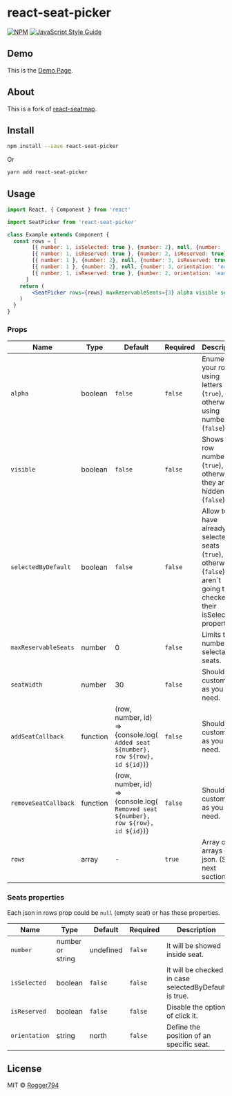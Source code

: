 # react-seat-picker

> 

[![NPM](https://img.shields.io/npm/v/react-seat-picker.svg)](https://www.npmjs.com/package/react-seat-picker) [![JavaScript Style Guide](https://img.shields.io/badge/code_style-standard-brightgreen.svg)](https://standardjs.com)

## Demo

This is the [Demo Page](https://rogger794.github.io/react-seat-picker/).

## About

This is a fork of [react-seatmap](https://www.npmjs.com/package/react-seatmap).

## Install

```bash
npm install --save react-seat-picker
```

Or

```bash
yarn add react-seat-picker
```

## Usage

```jsx
import React, { Component } from 'react'

import SeatPicker from 'react-seat-picker'

class Example extends Component {
  const rows = [
        [{ number: 1, isSelected: true }, {number: 2}, null, {number: '3', isReserved: true, orientation: 'east'}, {number: '4', orientation: 'west'}, null, {number: 5}, {number: 6}],
        [{ number: 1, isReserved: true }, {number: 2, isReserved: true}, null, {number: '3', isReserved: true, orientation: 'east'}, {number: '4', orientation: 'west'}, null, {number: 5}, {number: 6}],
        [{ number: 1 }, {number: 2}, null, {number: 3, isReserved: true, orientation: 'east'}, {number: '4', orientation: 'west'}, null, {number: 5}, {number: 6}],
        [{ number: 1 }, {number: 2}, null, {number: 3, orientation: 'east'}, {number: '4', orientation: 'west'}, null, {number: 5}, {number: 6}],
        [{ number: 1, isReserved: true }, {number: 2, orientation: 'east'}, null, {number: '3', isReserved: true}, {number: '4', orientation: 'west'}, null, {number: 5}, {number: 6, isReserved: true}]
      ]
    return (
        <SeatPicker rows={rows} maxReservableSeats={3} alpha visible selectedByDefault />
    )
  }
}
```

### Props

Name | Type | Default | Required|Description
---- | ----- | ------- | ------ | -----------
`alpha` | boolean | `false` | `false` | Enumerate your rows using letters (`true`), otherwise using numbers (`false`).
`visible` | boolean | `false` | `false` | Shows the row numbers (`true`), otherwise they are hidden (`false`).
`selectedByDefault` | boolean | `false` | `false` | Allow to have already selected seats (`true`), otherwise (`false`) they aren´t going to be checked by their isSelected property.
`maxReservableSeats` | number | 0 | `false` | Limits the number of selectable seats.
`seatWidth` | number | 30 | `false` | Should be customized as you need.
`addSeatCallback` | function | (row, number, id) => {console.log( `Added seat ${number}, row ${row}, id ${id}`)} | `false` | Should be customized as you need.
`removeSeatCallback` | function | (row, number, id) => {console.log( `Removed seat ${number}, row ${row}, id ${id}`)} | `false` | Should be customized as you need.
`rows` | array | - | `true` | Array of arrays of json. (See next section).

### Seats properties

Each json in rows prop could be `null` (empty seat) or has these properties.

Name | Type | Default | Required|Description
---- | ----- | ------- | ------ | -----------
`number` | number or string | undefined | `false` | It will be showed inside seat.
`isSelected` | boolean | `false` | `false` | It will be checked in case selectedByDefault is true.
`isReserved` | boolean | `false` | `false` | Disable the option of click it.
`orientation` | string | north | `false` | Define the position of an specific seat.

## License

MIT © [Rogger794](https://github.com/Rogger794)
